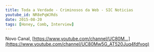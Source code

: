 ```yaml
---
title: Toda a Verdade - Criminosos da Web - SIC Noticias
youtube_id: NR8ePqWJRds
date: 2015-08-20
tags: [Honey, Comb, Interview]
---
```

Novo Canal,  [https://www.youtube.com/channel/UC80M...](https://www.youtube.com/channel/UC80Mw5G_AT520Juq4fdfvog)
